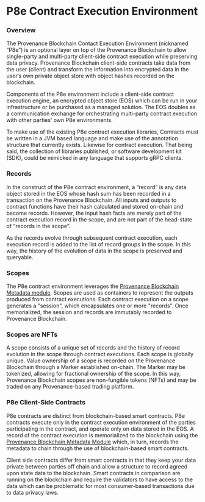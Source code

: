 # P8e Contract Execution Environment

### Overview

The Provenance Blockchain Contact Execution Environment \(nicknamed “P8e”\) is an optional layer on top of the Provenance Blockchain to allow single-party and multi-party client-side contract execution while preserving data privacy. Provenance Blockchain client-side contracts take data from the user \(client\) and transform the information into encrypted data in the user’s own private object store with object hashes recorded on the blockchain. 

Components of the P8e environment include a client-side contract execution engine, an encrypted object store \(EOS\) which can be run in your infrastructure or be purchased as a managed solution. The EOS doubles as  a communication exchange for orchestrating multi-party contract execution with other parties’ own P8e environments.

To make use of the existing P8e contract execution libraries, Contracts must be written in a JVM based language and make use of the annotation structure that currently exists. Likewise for contract execution. That being said, the collection of libraries published, or software development kit \(SDK\), could be mimicked in any language that supports gRPC clients.

### Records

In the construct of the P8e contract environment, a “record” is any data object stored in the EOS whose hash sum has been recorded in a transaction on the Provenance Blockchain. All inputs and outputs to contract functions have their hash calculated and stored on-chain and become records. However, the input hash facts are merely part of the contract execution record in the scope, and are not part of the head-state of “records in the scope”.

As the records evolve through subsequent contract execution, each execution record is added to the list of record groups in the scope. In this way, the history of the evolution of data in the scope is preserved and queryable.

### Scopes

The P8e contract environment leverages the [Provenance Blockchain Metadata module](../../modules/metadata-module.md). Scopes are used as containers to represent the outputs produced from contract executions. Each contract execution on a scope generates a "session", which encapsulates one or more "records". Once memorialized, the session and records are immutably recorded to Provenance Blockchain.

### Scopes are NFTs

A scope consists of a unique set of records and the history of record evolution in the scope through contract executions. Each scope is globally unique. Value ownership of a scope is recorded on the Provenance Blockchain through a Marker established on-chain. The Marker may be tokenized, allowing for fractional ownership of the scope. In this way, Provenance Blockchain scopes are non-fungible tokens \(NFTs\) and may be traded on any Provenance-based trading platform.

### P8e Client-Side Contracts

P8e contracts are distinct from blockchain-based smart contracts. P8e contracts execute only in the contract execution environment of the parties participating in the contract, and operate only on data stored in the EOS. A record of the contract execution is memorialized to the blockchain using the [Provenance Blockchain Metadata Module](../../modules/metadata-module.md) which, in turn, records the metadata to chain through the use of blockchain-based smart contracts. 

Client side contracts differ from smart contracts in that they keep your data private between parties off chain and allow a structure to record agreed upon state data to the blockchain. Smart contracts in comparison are running on the blockchain and require the validators to have access to the data which can be problematic for most consumer-based transactions due to data privacy laws.

